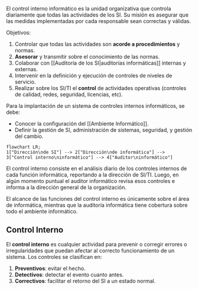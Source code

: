 El control interno informático es la unidad organizativa que controla diariamente que todas las actividades de los SI. Su misión es asegurar que las medidas implementadas por cada responsable sean correctas y válidas.

Objetivos:

1. Controlar que todas las actividades son **acorde a procedimientos** y normas.
2. **Asesorar** y transmitir sobre el conocimiento de las normas.
3. Colaborar con [[Auditoría de los SI|auditorías informáticas]] internas y externas.
4. Intervenir en la definición y ejecución de controles de niveles de servicio.
5. Realizar sobre los SI/TI el **control** de actividades operativas (controles de calidad, redes, seguridad, licencias, etc).

Para la implantación de un sistema de controles internos informáticos, se debe:

- Conocer la configuración del [[Ambiente Informático]].
- Definir la gestión de SI, administración de sistemas, seguridad, y gestión del cambio.

```mermaid
flowchart LR;
1["Dirección\nde SI"] --> 2["Dirección\nde informática"] --> 3["Control interno\ninformático"] --> 4["Auditor\ninformático"]
```

El control interno consiste en el análisis diario de los controles internos de cada función informática, reportando a la dirección de SI/TI. Luego, en algún momento puntual el auditor informático revisa esos controles e informa a la dirección general de la organización.

El alcance de las funciones del control interno es únicamente sobre el área de informática, mientras que la auditoría informática tiene cobertura sobre todo el ambiente informático.

## Control Interno

El **control interno** es cualquier actividad para prevenir o corregir errores o irregularidades que puedan afectar al correcto funcionamiento de un sistema. Los controles se clasifican en:

1. **Preventivos**: evitar el hecho.
2. **Detectivos**: detectar el evento cuanto antes.
3. **Correctivos**: facilitar el retorno del SI a un estado normal.
